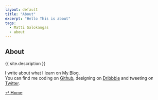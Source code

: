 ```yaml
---
layout: default
title: "About"
excerpt: "Hello This is about"
tags:
  - Matti Salokangas
  - about
---
```


<section class='about-section'>
  <h1>About</h1>
  <p class='summary'>
    {{ site.description }}
  </p>
  <p class='social-information'>
    I write about what I learn on <a href='http://sturdynut.com/blog' target='_blank'>My Blog</a>.<br />
    You can find me coding on <a href='http://github.com/sturdynut' target='_blank'>Github</a>,
    designing on <a href='http://dribbble.com/sturdynut' target='_blank'>Dribbble</a>
    and tweeting on <a href='http://twitter.com/sturdynut' target='_blank'>Twitter</a>.
  </p>
  <a class='btn-home' href='/'>
    <span class='icon'>&#8629;</span>
    <span class='text'>Home</span>
  </a>
</section>
